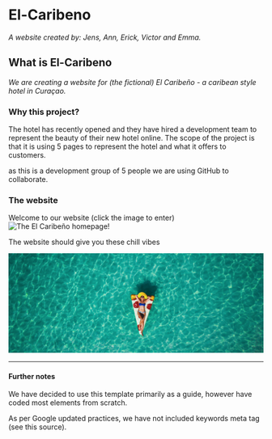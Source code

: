 # El-Caribeno
_A website created by: Jens, Ann, Erick, Victor and Emma._

## What is El-Caribeno
*We are creating a website for (the fictional) El Caribeño - a caribean style hotel in Curaçao.*

### Why this project?
The hotel has recently opened and they have hired a development team to represent the beauty of their new hotel online. The scope of the project is that it is using 5 pages to represent the hotel and what it offers to customers.

as this is a development group of 5 people we are using GitHub to collaborate.


### The website
Welcome to our website (click the image to enter) 
	![The El Caribeño homepage!](https://emma-belg.github.io/El-Caribeno/)


The website should give you these chill vibes

![beach vibes](/img/Header/Header4.jpg)

---

#### Further notes
We have decided to use this template primarily as a guide, however have coded most elements from scratch.

As per Google updated practices, we have not included keywords meta tag (see this source).
